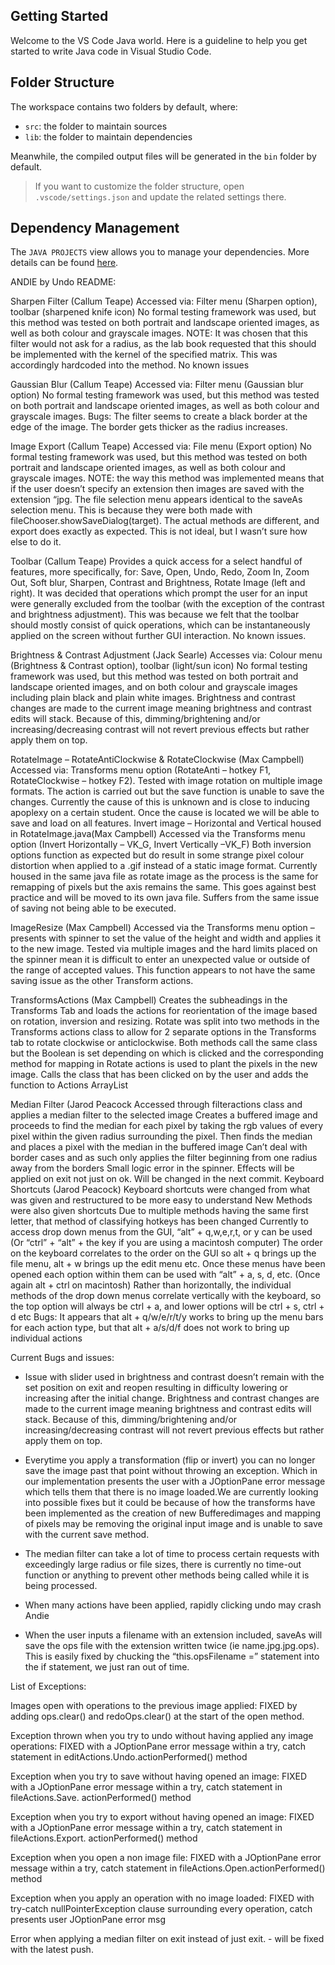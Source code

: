 ## Getting Started

Welcome to the VS Code Java world. Here is a guideline to help you get started to write Java code in Visual Studio Code.

## Folder Structure

The workspace contains two folders by default, where:

- `src`: the folder to maintain sources
- `lib`: the folder to maintain dependencies

Meanwhile, the compiled output files will be generated in the `bin` folder by default.

> If you want to customize the folder structure, open `.vscode/settings.json` and update the related settings there.

## Dependency Management

The `JAVA PROJECTS` view allows you to manage your dependencies. More details can be found [here](https://github.com/microsoft/vscode-java-dependency#manage-dependencies).


ANDIE by Undo README:

Sharpen Filter (Callum Teape)
Accessed via: Filter menu (Sharpen option), toolbar (sharpened knife icon)
No formal testing framework was used, but this method was tested on both portrait and landscape oriented images, as well as both colour and grayscale images.
NOTE: It was chosen that this filter would not ask for a radius, as the lab book requested that this should be implemented with the kernel of the specified matrix. This was accordingly hardcoded into the method.
No known issues

Gaussian Blur (Callum Teape)
Accessed via: Filter menu (Gaussian blur option)
No formal testing framework was used, but this method was tested on both portrait and landscape oriented images, as well as both colour and grayscale images.
Bugs: The filter seems to create a black border at the edge of the image. The border gets thicker as the radius increases.

Image Export (Callum Teape)
Accessed via: File menu (Export option)
No formal testing framework was used, but this method was tested on both portrait and landscape oriented images, as well as both colour and grayscale images.
NOTE: the way this method was implemented means that if the user doesn’t specify an extension then images are saved with the extension “jpg. 
The file selection menu appears identical to the saveAs selection menu. This is because they were both made with fileChooser.showSaveDialog(target). The actual methods are different, and export does exactly as expected. This is not ideal, but I wasn’t sure how else to do it.

Toolbar (Callum Teape)
Provides a quick access for a select handful of features, more specifically, for:
Save, Open, Undo, Redo, Zoom In, Zoom Out, Soft blur, Sharpen, Contrast and Brightness, Rotate Image (left and right).
It was decided that operations which prompt the user for an input were generally excluded from the toolbar (with the exception of the contrast and brightness adjustment). This was because we felt that the toolbar should mostly consist of quick operations, which can be instantaneously applied on the screen without further GUI interaction.
No known issues.

Brightness & Contrast Adjustment (Jack Searle)
Accesses via: Colour menu (Brightness & Contrast option), toolbar (light/sun icon)
No formal testing framework was used, but this method was tested on both portrait and landscape oriented images, and on both colour and grayscale images including plain black and plain white images.
Brightness and contrast changes are made to the current image meaning brightness and contrast edits will stack. Because of this, dimming/brightening and/or increasing/decreasing contrast will not revert previous effects but rather apply them on top.

RotateImage – RotateAntiClockwise & RotateClockwise (Max Campbell)
Accessed via: Transforms menu option (RotateAnti – hotkey  F1, RotateClockwise – hotkey F2).
Tested with image rotation on multiple image formats. The action is carried out but the save function is unable to save the changes. Currently the cause of this is unknown and is close to inducing apoplexy on a certain student.
Once the cause is located we will be able to save and load on all features.
Invert image – Horizontal and Vertical housed in RotateImage.java(Max Campbell)
Accessed via the Transforms menu option  (Invert Horizontally – VK_G, Invert Vertically –VK_F) 
Both inversion options function as expected  but do result in some strange pixel colour distortion when applied to a .gif instead of a static image format.
Currently housed in the same java file as rotate image as the process is the same for remapping of pixels but the axis remains the same. This goes against best practice and will be moved to its own java file.
Suffers from the same issue of saving not being able to be executed.

ImageResize (Max Campbell)
Accessed via the Transforms menu option – presents with spinner to set the value of the height and width and applies it to the new image. 
Tested via multiple images and the hard limits placed on the spinner mean it is difficult to enter an unexpected value or outside of the range of accepted values. 
This function appears to not have the same saving issue as the other Transform actions. 

TransformsActions (Max Campbell)
Creates the subheadings in the Transforms Tab and loads the actions for reorientation of the image based on rotation, inversion and resizing.
Rotate was split into two methods in the Transforms actions class to allow for 2 separate options in the Transforms tab to rotate clockwise or anticlockwise. Both methods call the same class but the Boolean is set depending on which is clicked and the corresponding method for mapping in Rotate actions is used to plant the pixels in the new image.
Calls the class that has been clicked on by the user and adds the function to Actions ArrayList


Median Filter (Jarod Peacock
Accessed through filteractions class and applies a median filter to the selected image
Creates a buffered image and proceeds to find the median for each pixel by taking the rgb values of every pixel within the given radius surrounding the pixel. Then finds the median and places a pixel with the median in the buffered image
Can’t deal with border cases and as such only applies the filter beginning from one radius away from the borders
Small logic error in the spinner. Effects will be applied on exit not just on ok. Will be changed in the next commit.
Keyboard Shortcuts (Jarod Peacock)
Keyboard shortcuts were changed from what was given and restructured to be more easy to understand
New Methods were also given shortcuts
Due to multiple methods having the same first letter, that method of classifying hotkeys has been changed
Currently to access drop down menus from the GUI, “alt” + q,w,e,r,t, or y can be used (Or “ctrl” + “alt” + the key if you are using a macintosh computer)
The order on the keyboard correlates to the order on the GUI so alt + q brings up the file menu, alt + w brings up the edit menu etc.
Once these menus have been opened each option within them can be used with “alt” + a, s, d, etc. (Once again alt + ctrl on macintosh) Rather than horizontally, the individual methods of the drop down menus correlate vertically with the keyboard, so the top option will always be ctrl + a, and lower options will be ctrl + s, ctrl + d etc
Bugs: It appears that alt + q/w/e/r/t/y works to bring up the menu bars for each action type, but that alt + a/s/d/f does not work to bring up individual actions


Current Bugs and issues:


- Issue with slider used in brightness and contrast doesn’t remain with the set position on exit and reopen resulting in difficulty lowering or increasing after the initial change. Brightness and contrast changes are made to the current image meaning brightness and contrast edits will stack. Because of this, dimming/brightening and/or increasing/decreasing contrast will not revert previous effects but rather apply them on top.

- Everytime you apply a transformation (flip or invert) you can no longer save the image past that point without throwing an exception. Which in our implementation presents the user with a JOptionPane error message which tells them that there is no image loaded.We are currently looking into possible fixes but it could be because of how the transforms have been implemented as the creation of new Bufferedimages and mapping of pixels may be removing the original input image and is unable to save with the current save method.  

- The median filter can take a lot of time to process certain requests with exceedingly large radius or file sizes, there is currently no time-out function or anything to prevent other methods being called while it is being processed.

- When many actions have been applied, rapidly clicking undo may crash Andie

- When the user inputs a filename with an extension included, saveAs will save the ops file with the extension written twice (ie name.jpg.jpg.ops). This is easily fixed by chucking the “this.opsFilename =” statement into the if statement, we just ran out of time.



List of Exceptions:

Images open with operations to the previous image applied: FIXED by adding ops.clear() and redoOps.clear() at the start of the open method.

Exception thrown when you try to undo without having applied any image operations: FIXED with a JOptionPane error message within a try, catch statement in editActions.Undo.actionPerformed() method

Exception when you try to save without having opened an image: FIXED with a JOptionPane error message within a try, catch statement in fileActions.Save. actionPerformed() method

Exception when you try to export without having opened an image: FIXED with a JOptionPane error message within a try, catch statement in fileActions.Export. actionPerformed() method

Exception when you open a non image file: FIXED with a JOptionPane error message within a try, catch statement in fileActions.Open.actionPerformed() method

Exception when you apply an operation with no image loaded: FIXED with try-catch nullPointerException clause surrounding every operation, catch presents user  JOptionPane error msg

Error when applying a median filter on exit instead of just exit. - will be fixed with the latest push.










